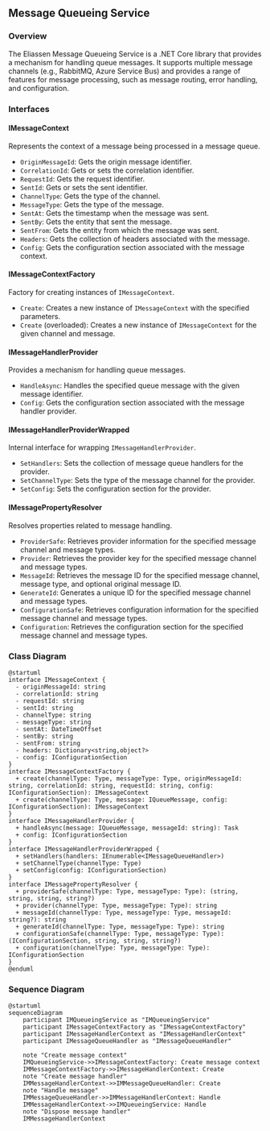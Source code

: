 ## Message Queueing Service

### Overview

The Eliassen Message Queueing Service is a .NET Core library that provides a mechanism for handling queue messages. It supports multiple message channels (e.g., RabbitMQ, Azure Service Bus) and provides a range of features for message processing, such as message routing, error handling, and configuration.

### Interfaces

#### IMessageContext

Represents the context of a message being processed in a message queue.

* `OriginMessageId`: Gets the origin message identifier.
* `CorrelationId`: Gets or sets the correlation identifier.
* `RequestId`: Gets the request identifier.
* `SentId`: Gets or sets the sent identifier.
* `ChannelType`: Gets the type of the channel.
* `MessageType`: Gets the type of the message.
* `SentAt`: Gets the timestamp when the message was sent.
* `SentBy`: Gets the entity that sent the message.
* `SentFrom`: Gets the entity from which the message was sent.
* `Headers`: Gets the collection of headers associated with the message.
* `Config`: Gets the configuration section associated with the message context.

#### IMessageContextFactory

Factory for creating instances of `IMessageContext`.

* `Create`: Creates a new instance of `IMessageContext` with the specified parameters.
* `Create` (overloaded): Creates a new instance of `IMessageContext` for the given channel and message.

#### IMessageHandlerProvider

Provides a mechanism for handling queue messages.

* `HandleAsync`: Handles the specified queue message with the given message identifier.
* `Config`: Gets the configuration section associated with the message handler provider.

#### IMessageHandlerProviderWrapped

Internal interface for wrapping `IMessageHandlerProvider`.

* `SetHandlers`: Sets the collection of message queue handlers for the provider.
* `SetChannelType`: Sets the type of the message channel for the provider.
* `SetConfig`: Sets the configuration section for the provider.

#### IMessagePropertyResolver

Resolves properties related to message handling.

* `ProviderSafe`: Retrieves provider information for the specified message channel and message types.
* `Provider`: Retrieves the provider key for the specified message channel and message types.
* `MessageId`: Retrieves the message ID for the specified message channel, message type, and optional original message ID.
* `GenerateId`: Generates a unique ID for the specified message channel and message types.
* `ConfigurationSafe`: Retrieves configuration information for the specified message channel and message types.
* `Configuration`: Retrieves the configuration section for the specified message channel and message types.

### Class Diagram

```plantuml
@startuml
interface IMessageContext {
  - originMessageId: string
  - correlationId: string
  - requestId: string
  - sentId: string
  - channelType: string
  - messageType: string
  - sentAt: DateTimeOffset
  - sentBy: string
  - sentFrom: string
  - headers: Dictionary<string,object?>
  - config: IConfigurationSection
}
interface IMessageContextFactory {
  + create(channelType: Type, messageType: Type, originMessageId: string, correlationId: string, requestId: string, config: IConfigurationSection): IMessageContext
  + create(channelType: Type, message: IQueueMessage, config: IConfigurationSection): IMessageContext
}
interface IMessageHandlerProvider {
  + handleAsync(message: IQueueMessage, messageId: string): Task
  + config: IConfigurationSection
}
interface IMessageHandlerProviderWrapped {
  + setHandlers(handlers: IEnumerable<IMessageQueueHandler>)
  + setChannelType(channelType: Type)
  + setConfig(config: IConfigurationSection)
}
interface IMessagePropertyResolver {
  + providerSafe(channelType: Type, messageType: Type): (string, string, string, string?)
  + provider(channelType: Type, messageType: Type): string
  + messageId(channelType: Type, messageType: Type, messageId: string?): string
  + generateId(channelType: Type, messageType: Type): string
  + configurationSafe(channelType: Type, messageType: Type): (IConfigurationSection, string, string, string?)
  + configuration(channelType: Type, messageType: Type): IConfigurationSection
}
@enduml
```

### Sequence Diagram

```plantuml
@startuml
sequenceDiagram
    participant IMQueueingService as "IMQueueingService"
    participant IMessageContextFactory as "IMessageContextFactory"
    participant IMessageHandlerContext as "IMessageHandlerContext"
    participant IMessageQueueHandler as "IMessageQueueHandler"

    note "Create message context"
    IMQueueingService->>IMessageContextFactory: Create message context
    IMMessageContextFactory->>IMessageHandlerContext: Create
    note "Create message handler"
    IMMessageHandlerContext->>IMMessageQueueHandler: Create
    note "Handle message"
    IMMessageQueueHandler->>IMMessageHandlerContext: Handle
    IMMessageHandlerContext->>IMQueueingService: Handle
    note "Dispose message handler"
    IMMessageHandlerContext